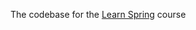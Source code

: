 
The codebase for the [Learn Spring](https://www.baeldung.com/learn-spring-course#master-class) course

